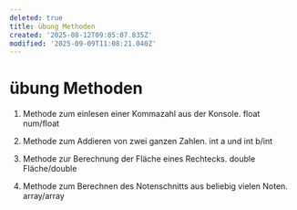 ```yaml
---
deleted: true
title: übung Methoden
created: '2025-08-12T09:05:07.835Z'
modified: '2025-09-09T11:08:21.040Z'
---
```


# übung Methoden

1. Methode zum einlesen einer Kommazahl aus der Konsole.
float num/float

2. Methode zum Addieren von zwei ganzen Zahlen.
int a und int b/int

3. Methode zur Berechnung der Fläche eines Rechtecks.
double Fläche/double

4. Methode zum Berechnen des Notenschnitts aus beliebig vielen Noten.
array/array
